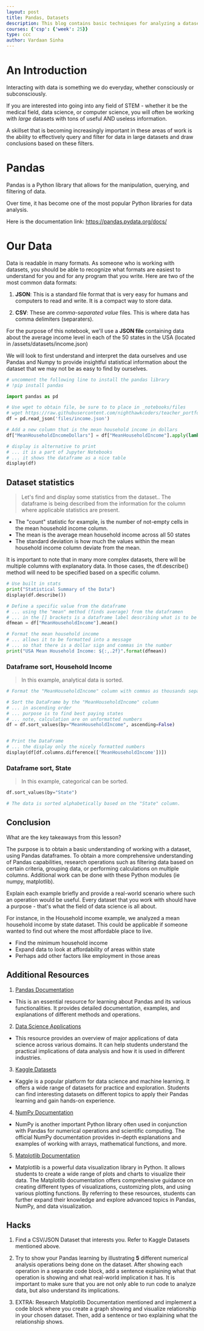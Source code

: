 ```yaml
---
layout: post
title: Pandas, Datasets
description: This blog contains basic techniques for analyzing a dataset using the Python Pandas module.  Python is a primary language for data science and is useful for backend operations like analyzing and storing data.
courses: {'csp': {'week': 25}}
type: ccc
author: Vardaan Sinha
---
```


# An Introduction

Interacting with data is something we do everyday, whether consciously or subconsciously. 

If you are interested into going into any field of STEM - whether it be the medical field, data science, or computer science, you will often be working with *large* datasets with tons of useful AND useless information. 

A skillset that is becoming increasingly important in these areas of work is the ability to effectively query and filter for data in large datasets and draw conclusions based on these filters. 

# Pandas

Pandas is a Python library that allows for the manipulation, querying, and filtering of data. 

Over time, it has become one of the most popular Python libraries for data analysis.

Here is the documentation link: https://pandas.pydata.org/docs/



# Our Data

Data is readable in many formats. As someone who is working with datasets, you should be able to recognize what formats are easiest to understand for you and for any program that you write. Here are two of the most common data formats:

1. **JSON**: This is a standard file format that is very easy for humans and computers to read and write. It is a compact way to store data.

2. **CSV**: These are *comma-separated value* files. This is where data has comma delimiters (separaters). 


For the purpose of this notebook, we'll use a **JSON file** containing data about the average income level in each of the 50 states in the USA (located in /assets/datasets/income.json)

We will look to first understand and interpret the data ourselves and use Pandas and Numpy to provide insightful statistical information about the dataset that we may not be as easy to find by ourselves.


```python
# uncomment the following line to install the pandas library
# !pip install pandas 

import pandas as pd 

# Use wget to obtain file, be sure to to place in _notebooks/files 
# wget https://raw.githubusercontent.com/nighthawkcoders/teacher_portfolio/main/_notebooks/files/income.json
df = pd.read_json('files/income.json')

# Add a new column that is the mean household income in dollars
df["MeanHouseholdIncomeDollars"] = df["MeanHouseholdIncome"].apply(lambda n: "${:,.2f}".format(n))

# display is alternative to print
# ... it is a part of Jupyter Notebooks
# ... it shows the dataframe as a nice table
display(df)

```

## Dataset statistics
> Let's find and display some statistics from the dataset..
The dataframe is being described from the information for the column where applicable statistics are present. 

- The "count" statistic for example, is the number of not-empty cells in the mean household income column. 
- The mean is the average mean household income across all 50 states
- The standard deviation is how much the values within the mean household income column deviate from the mean. 

It is important to note that in many more complex datasets, there will be multiple columns with explanatory data. In those cases, the df.describe() method will need to be specified based on a specific column. 


```python
# Use built in stats
print("Statistical Summary of the Data")
display(df.describe())

# Define a specific value from the dataframe
# ... using the "mean" method (finds average) from the dataframen
# ... in the [] brackets is a dataframe label describing what is to be computed
dfmean = df["MeanHouseholdIncome"].mean()

# Format the mean household income
# ... allows it to be formatted into a message
# ... so that there is a dollar sign and commas in the number
print("USA Mean Household Income: ${:,.2f}".format(dfmean))
```

### Dataframe sort, Household Income
> In this example, analytical data is sorted.


```python
# Format the "MeanHouseholdIncome" column with commas as thousands separators and a dollar sign

# Sort the DataFrame by the "MeanHouseholdIncome" column
# ... in ascending order
# ... purpose is to find best paying states
# ... note, calculation are on unformatted numbers
df = df.sort_values(by="MeanHouseholdIncome", ascending=False)


# Print the DataFrame
# ... the display only the nicely formatted numbers
display(df[df.columns.difference(['MeanHouseholdIncome'])]) 
```

### Dataframe sort, State
> In this example, categorical can be sorted.


```python
df.sort_values(by="State")

# The data is sorted alphabetically based on the "State" column.

```

## Conclusion

What are the key takeaways from this lesson?

The purpose is to obtain a basic understanding of working with a dataset, using Pandas dataframes. To obtain a more comprehensive understanding of Pandas capabilities, research operations such as filtering data based on certain criteria, grouping data, or performing calculations on multiple columns.  Additional work can be done with these Python modules (ie numpy, matplotlib). 

Explain each example briefly and provide a real-world scenario where such an operation would be useful.  Every dataset that you work with should have a purpose - that's what the field of data science is all about. 

For instance, in the Household income example, we analyzed a mean household income by state dataset. This could be applicable if someone wanted to find out where the most affordable place to live.

- Find the minimum household income 
- Expand data to look at affordability of areas within state
- Perhaps add other factors like employment in those areas


## Additional Resources
1. [Pandas Documentation](https://pandas.pydata.org/docs/)
- This is an essential resource for learning about Pandas and its various functionalities. It provides detailed documentation, examples, and explanations of different methods and operations.
2. [Data Science Applications](https://www.geeksforgeeks.org/major-applications-of-data-science/)
- This resource provides an overview of major applications of data science across various domains. It can help students understand the practical implications of data analysis and how it is used in different industries.
3. [Kaggle Datasets](https://www.kaggle.com/datasets)
- Kaggle is a popular platform for data science and machine learning. It offers a wide range of datasets for practice and exploration. Students can find interesting datasets on different topics to apply their Pandas learning and gain hands-on experience.
4. [NumPy Documentation](https://numpy.org/doc/)
- NumPy is another important Python library often used in conjunction with Pandas for numerical operations and scientific computing. The official NumPy documentation provides in-depth explanations and examples of working with arrays, mathematical functions, and more.
5. [Matplotlib Documentation](https://matplotlib.org/stable/contents.html)
- Matplotlib is a powerful data visualization library in Python. It allows students to create a wide range of plots and charts to visualize their data. The Matplotlib documentation offers comprehensive guidance on creating different types of visualizations, customizing plots, and using various plotting functions.
By referring to these resources, students can further expand their knowledge and explore advanced topics in Pandas, NumPy, and data visualization.

## Hacks

1. Find a CSV/JSON Dataset that interests you. Refer to Kaggle Datasets mentioned above.

2. Try to show your Pandas learning by illustrating **5** different numerical analysis operations being done on the dataset. After showing each operation in a separate code block, add a sentence explaining what that operation is showing and what real-world implication it has. It is important to make sure that you are not only able to run code to analyze data, but also understand its implications.

3. EXTRA: Research Matplotlib Documentation mentioned and implement a code block where you create a graph showing and visualize relationship in your chosen dataset. Then, add a sentence or two explaining what the relationship shows.
